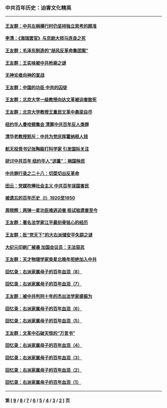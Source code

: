 ### 中共百年历史：迫害文化精英
---
#### [王友群：中共左祸横行时仍坚持独立思考的顾准](../../pages/nf1176111/n13444722.md?12230430) 
#### [李清：《海瑞罢官》与京剧大师马连良之死](../../pages/nf1176111/n13412316.md?12230430) 
#### [王友群：毛泽东制造的“胡风反革命集团案”](../../pages/nf1176111/n13324909.md?12230430) 
#### [王友群：王实味被中共枪毙之谜](../../pages/nf1176111/n13307502.md?12230430) 
#### [无神论者向神的宣战](../../pages/nf1176111/n13281535.md?12230430) 
#### [王友群：中国的功臣 中共的囚徒](../../pages/nf1176111/n13291790.md?12230430) 
#### [王友群：北京大学一级教授向达文革被迫害致死](../../pages/nf1176111/n13150966.md?12230430) 
#### [王友群：北京大学教授王重民文革中悬梁自尽](../../pages/nf1176111/n13084645.md?12230430) 
#### [纽约华人曼哈顿集会 清算中共百年反人类罪](../../pages/nf1176111/n13084157.md?12230430) 
#### [清华老教授怒斥：中共为党庆挥霍纳税人钱](../../pages/nf1176111/n13071430.md?12230430) 
#### [航天投资书记张陶殴打科学家 引发国际关注](../../pages/nf1176111/n13069132.md?12230430) 
#### [研讨中共百年 纽约华人“送匾”：祸国殃民](../../pages/nf1176111/n13057367.md?12230430) 
#### [中共罪行录之二十八：切菜切出反革命](../../pages/nf1176111/n13030600.md?12230430) 
#### [田云：党媒吹捧社会主义 中共百年误国害民](../../pages/nf1176111/n13006682.md?12230430) 
#### [被遗忘的百年历史（I）1920至1950](../../pages/nf1176111/n12986411.md?12230430) 
#### [周晓辉：两弹一星功臣难逃迫害 核试验遗害至今](../../pages/nf1176111/n12974997.md?12230430) 
#### [王友群：著名法学家江平最刻骨铭心的经历](../../pages/nf1176111/n12970787.md?12230430) 
#### [王友群：批“党天下”的大右派储安平失踪之谜](../../pages/nf1176111/n12954229.md?12230430) 
#### [大纪元印刷厂被袭 加国会议员：无法容忍](../../pages/nf1176111/n12883028.md?12230430) 
#### [王友群：天才物理学家束星北晚年拒绝加入中共](../../pages/nf1176111/n12792913.md?12230430) 
#### [回忆录：右派家属母子的百年血泪（8）](../../pages/nf1176111/n12706196.md?12230430) 
#### [回忆录：右派家属母子的百年血泪（7）](../../pages/nf1176111/n12706191.md?12230430) 
#### [王友群：被中共判刑十年的杰出法学家盛振为](../../pages/nf1176111/n12706141.md?12230430) 
#### [回忆录：右派家属母子的百年血泪（6）](../../pages/nf1176111/n12698863.md?12230430) 
#### [回忆录：右派家属母子的百年血泪（5）](../../pages/nf1176111/n12692515.md?12230430) 
#### [王友群：文革中石破天惊的“万言书”](../../pages/nf1176111/n12690994.md?12230430) 
#### [回忆录：右派家属母子的百年血泪（4）](../../pages/nf1176111/n12686410.md?12230430) 
#### [回忆录：右派家属母子的百年血泪（3）](../../pages/nf1176111/n12683820.md?12230430) 
#### [回忆录：右派家属母子的百年血泪（2）](../../pages/nf1176111/n12679738.md?12230430) 
#### [回忆录：右派家属母子的百年血泪（1）](../../pages/nf1176111/n12678112.md?12230430) 

---
#### 第 [ [9](./9.md?12230430) / [8](./8.md?12230430) / [7](./7.md?12230430) / [6](./6.md?12230430) / [5](./5.md?12230430) / [4](./4.md?12230430) / [3](./3.md?12230430) / [2](./2.md?12230430) ] 页
